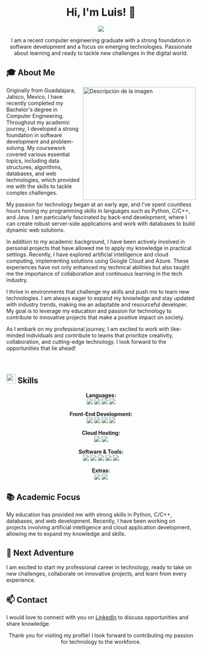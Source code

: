 <h1 align="center">Hi, I'm Luis! 👋</h1>

<p align="center">
  <a href="https://github.com/DenverCoder1/readme-typing-svg">
    <img src="https://readme-typing-svg.herokuapp.com?font=Time+New+Roman&color=cyan&size=25&center=true&vCenter=true&width=600&height=100&lines=Hello+World!;Self-taught+Back-End+Developer;Computer+Engineer;Tech+Enthusiast;Active+Learner+in+New+Technologies;Passionate+about+programming..&hearts;">
  </a>
</p>

<p align="center">
  I am a recent computer engineering graduate with a strong foundation in software development and a focus on emerging technologies. Passionate about learning and ready to tackle new challenges in the digital world.
</p>


## 🎓 About Me

<img align="right" width=300px alt="Descripción de la imagen" src="assets/io.gif" />

Originally from Guadalajara, Jalisco, Mexico, I have recently completed my Bachelor's degree in Computer Engineering. Throughout my academic journey, I developed a strong foundation in software development and problem-solving. My coursework covered various essential topics, including data structures, algorithms, databases, and web technologies, which provided me with the skills to tackle complex challenges.

My passion for technology began at an early age, and I've spent countless hours honing my programming skills in languages such as Python, C/C++, and Java. I am particularly fascinated by back-end development, where I can create robust server-side applications and work with databases to build dynamic web solutions. 

In addition to my academic background, I have been actively involved in personal projects that have allowed me to apply my knowledge in practical settings. Recently, I have explored artificial intelligence and cloud computing, implementing solutions using Google Cloud and Azure. These experiences have not only enhanced my technical abilities but also taught me the importance of collaboration and continuous learning in the tech industry.

I thrive in environments that challenge my skills and push me to learn new technologies. I am always eager to expand my knowledge and stay updated with industry trends, making me an adaptable and resourceful developer. My goal is to leverage my education and passion for technology to contribute to innovative projects that make a positive impact on society.

As I embark on my professional journey, I am excited to work with like-minded individuals and contribute to teams that prioritize creativity, collaboration, and cutting-edge technology. I look forward to the opportunities that lie ahead!


<br>

## <img src="https://media2.giphy.com/media/QssGEmpkyEOhBCb7e1/giphy.gif?cid=ecf05e47a0n3gi1bfqntqmob8g9aid1oyj2wr3ds3mg700bl&rid=giphy.gif" width="25"><b> Skills</b>

<p align="center">
  <strong>Languages:</strong>
  <br>
  <img src="https://img.shields.io/badge/C%20-%232370ED.svg?style=for-the-badge&logo=c&logoColor=white">
  <img src="https://img.shields.io/badge/C++%20-%2300599C.svg?style=for-the-badge&logo=c%2B%2B&logoColor=white">
  <img src="https://img.shields.io/badge/Python%20-%2314354C.svg?style=for-the-badge&logo=python&logoColor=white">
  <img src="https://img.shields.io/badge/java-%23ED8B00.svg?style=for-the-badge&logo=openjdk&logoColor=white">
</p>

<p align="center">
  <strong>Front-End Development:</strong>
  <br>
  <img src="https://img.shields.io/badge/HTML5%20-%23E34F26.svg?style=for-the-badge&logo=html5&logoColor=white">
  <img src="https://img.shields.io/badge/CSS3%20-%231572B6.svg?style=for-the-badge&logo=css3&logoColor=white">
  <img src="https://img.shields.io/badge/JavaScript%20-%23F7DF1E.svg?style=for-the-badge&logo=javascript&logoColor=black">
  <img src="https://img.shields.io/badge/React-%23026EAA.svg?style=for-the-badge&logo=react&logoColor=white">
</p>

<p align="center">
  <strong>Cloud Hosting:</strong>
  <br>
  <img src="https://img.shields.io/badge/GitHub%20Pages-%23327FC7.svg?style=for-the-badge&logo=github&logoColor=white">
  <img src="https://img.shields.io/badge/Azure-%23078CBA.svg?style=for-the-badge&logo=microsoftazure&logoColor=white">
</p>

<p align="center">
  <strong>Software & Tools:</strong>
  <br>
  <img src="https://img.shields.io/badge/git-%23F05033.svg?style=for-the-badge&logo=git&logoColor=white">
  <img src="https://img.shields.io/badge/github-%23121011.svg?style=for-the-badge&logo=github&logoColor=white">
  <img src="https://img.shields.io/badge/google-%234285F4.svg?style=for-the-badge&logo=google&logoColor=white">
  <img src="https://img.shields.io/badge/Visual%20Studio%20Code-0078d7.svg?style=for-the-badge&logo=visual-studio-code&logoColor=white">
  <img src="https://img.shields.io/badge/Linux-FCC624?style=for-the-badge&logo=linux&logoColor=black">
</p>

<p align="center">
  <strong>Extras:</strong>
  <br>
  <img src="https://img.shields.io/badge/Terminal-%23054020?style=for-the-badge&logo=gnu-bash&logoColor=white">
  <img src="https://img.shields.io/badge/markdown-%23000000.svg?style=for-the-badge&logo=markdown&logoColor=white">
</p>


## 📚 Academic Focus

My education has provided me with strong skills in Python, C/C++, databases, and web development. Recently, I have been working on projects involving artificial intelligence and cloud application development, allowing me to expand my knowledge and skills.

## 🌟 Next Adventure

I am excited to start my professional career in technology, ready to take on new challenges, collaborate on innovative projects, and learn from every experience.

## 📫 Contact

I would love to connect with you on [LinkedIn](https://www.linkedin.com/in/luis-angel-558680214) to discuss opportunities and share knowledge.

<div align="center">
  Thank you for visiting my profile! I look forward to contributing my passion for technology to the workforce.
</div>
